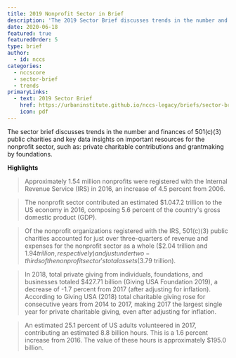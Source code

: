 ```yaml
---
title: 2019 Nonprofit Sector in Brief
description: 'The 2019 Sector Brief discusses trends in the number and finances of 501(c)(3) public charities and key findings on two important resources for the nonprofit sector: private charitable contributions and volunteering.'
date: 2020-06-18
featured: true
featuredOrder: 5
type: brief
author:
  - id: nccs
categories:
  - nccscore
  - sector-brief
  - trends
primaryLinks:
  - text: 2019 Sector Brief
    href: https://urbaninstitute.github.io/nccs-legacy/briefs/sector-brief-2019
    icon: pdf
---
```


The sector brief discusses trends in the number and finances of 501(c)(3) public charities and key data insights on important resources for the nonprofit sector, such as: private charitable contributions and grantmaking by foundations.

**Highlights**


> Approximately 1.54 million nonprofits were registered with the Internal Revenue Service (IRS) in 2016, an increase of 4.5 percent from 2006.

> The nonprofit sector contributed an estimated $1.047.2 trillion to the US economy in 2016, composing 5.6 percent of the country's gross domestic product (GDP).

> Of the nonprofit organizations registered with the IRS, 501(c)(3) public charities accounted for just over three-quarters of revenue and expenses for the nonprofit sector as a whole ($2.04 trillion and $1.94 trillion, respectively) and just under two-thirds of the nonprofit sector's total assets ($3.79 trillion).

> In 2018, total private giving from individuals, foundations, and businesses totaled $427.71 billion (Giving USA Foundation 2019), a decrease of -1.7 percent from 2017 (after adjusting for inflation). According to Giving USA (2018) total charitable giving rose for consecutive years from 2014 to 2017, making 2017 the largest single year for private charitable giving, even after adjusting for inflation.

> An estimated 25.1 percent of US adults volunteered in 2017, contributing an estimated 8.8 billion hours. This is a 1.6 percent increase from 2016. The value of these hours is approximately $195.0 billion.




